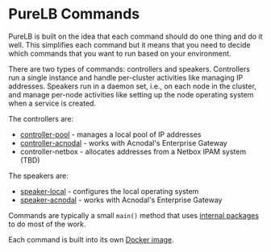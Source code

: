 # PureLB Commands

PureLB is built on the idea that each command should do one thing and
do it well. This simplifies each command but it means that you need to
decide which commands that you want to run based on your environment.

There are two types of commands: controllers and speakers.
Controllers run a single instance and handle per-cluster activities
like managing IP addresses. Speakers run in a daemon set, i.e., on
each node in the cluster, and manage per-node activities like setting
up the node operating system when a service is created.

The controllers are:

* [controller-pool](controller-pool) - manages a local pool of IP addresses
* [controller-acnodal](controller-acnodal) - works with Acnodal's Enterprise Gateway
* controller-netbox - allocates addresses from a Netbox IPAM system (TBD)

The speakers are:

* [speaker-local](speaker-local) - configures the local operating system
* [speaker-acnodal](speaker-acnodal) - works with Acnodal's Enterprise Gateway

Commands are typically a small ```main()``` method that uses [internal
packages](../internal) to do most of the work.

Each command is built into its own [Docker image](container_registry).
